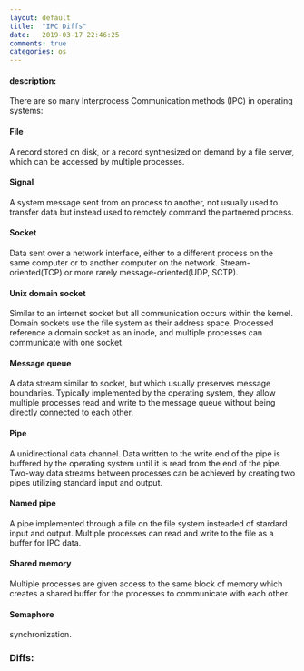```yaml
---
layout: default
title:  "IPC Diffs"
date:   2019-03-17 22:46:25
comments: true
categories: os
---
```


#### description:  
There are so many Interprocess Communication methods (IPC) in operating systems:  

#### File  
A record stored on disk, or a record synthesized on demand by a file server, which can be accessed by multiple processes.  

#### Signal  
A system message sent from on process to another, not usually used to transfer data but instead used to remotely command the partnered process.  

#### Socket  
Data sent over a network interface, either to a different process on the same computer or to another computer on the network. Stream-oriented(TCP) or more rarely message-oriented(UDP, SCTP).  

#### Unix domain socket  
Similar to an internet socket but all communication occurs within the kernel. Domain sockets use the file system as their address space. Processed reference a domain socket as an inode, and multiple processes can communicate with one socket.  

#### Message queue  
A data stream similar to socket, but which usually preserves message boundaries. Typically implemented by the operating system, they allow multiple processes read and write to the message queue without being directly connected to each other.  

#### Pipe  
A unidirectional data channel. Data written to the write end of the pipe is buffered by the operating system until it is read from the end of the pipe. Two-way data streams between processes can be achieved by creating two pipes utilizing standard input and output.  

#### Named pipe  
A pipe implemented through a file on the file system insteaded of stardard input and output. Multiple processes can read and write to the file as a buffer for IPC data.  

#### Shared memory 
Multiple processes are given access to the same block of memory which creates a shared buffer for the processes to communicate with each other.  

#### Semaphore  
synchronization.  




### Diffs:  

